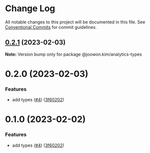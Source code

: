 # Change Log

All notable changes to this project will be documented in this file.
See [Conventional Commits](https://conventionalcommits.org) for commit guidelines.

## [0.2.1](https://github.com/coxwave/coxwave-typescript/compare/@joowon.kim/analytics-types@0.2.0...@joowon.kim/analytics-types@0.2.1) (2023-02-03)

**Note:** Version bump only for package @joowon.kim/analytics-types





# 0.2.0 (2023-02-03)


### Features

* add types ([#4](https://github.com/coxwave/coxwave-typescript/issues/4)) ([3f60202](https://github.com/coxwave/coxwave-typescript/commit/3f6020271938145869167f2a10911f179a282b08))





# 0.1.0 (2023-02-02)


### Features

* add types ([#4](https://github.com/coxwave/coxwave-typescript/issues/4)) ([3f60202](https://github.com/coxwave/coxwave-typescript/commit/3f6020271938145869167f2a10911f179a282b08))
